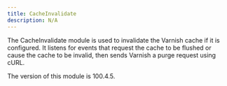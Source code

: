 ```yaml
---
title: CacheInvalidate
description: N/A
---
```


The CacheInvalidate module is used to invalidate the Varnish cache if it is configured.
It listens for events that request the cache to be flushed or cause the cache to be invalid, then sends Varnish a purge request using cURL.

<InlineAlert slots="text" />
The version of this module is 100.4.5.
